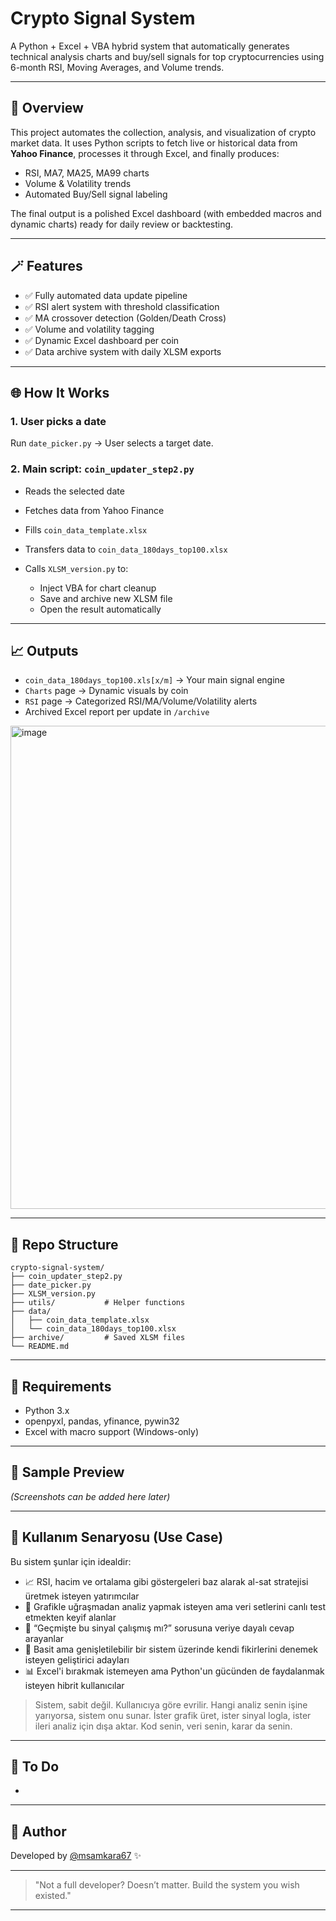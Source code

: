 # Crypto Signal System

A Python + Excel + VBA hybrid system that automatically generates technical analysis charts and buy/sell signals for top cryptocurrencies using 6-month RSI, Moving Averages, and Volume trends.

---

## 🔎 Overview

This project automates the collection, analysis, and visualization of crypto market data. It uses Python scripts to fetch live or historical data from **Yahoo Finance**, processes it through Excel, and finally produces:

* RSI, MA7, MA25, MA99 charts
* Volume & Volatility trends
* Automated Buy/Sell signal labeling

The final output is a polished Excel dashboard (with embedded macros and dynamic charts) ready for daily review or backtesting.

---

## 🪄 Features

* ✅ Fully automated data update pipeline
* ✅ RSI alert system with threshold classification
* ✅ MA crossover detection (Golden/Death Cross)
* ✅ Volume and volatility tagging
* ✅ Dynamic Excel dashboard per coin
* ✅ Data archive system with daily XLSM exports

---

## 🌐 How It Works

### 1. User picks a date

Run `date_picker.py` → User selects a target date.

### 2. Main script: `coin_updater_step2.py`

* Reads the selected date
* Fetches data from Yahoo Finance
* Fills `coin_data_template.xlsx`
* Transfers data to `coin_data_180days_top100.xlsx`
* Calls `XLSM_version.py` to:

  * Inject VBA for chart cleanup
  * Save and archive new XLSM file
  * Open the result automatically

---

## 📈 Outputs

* `coin_data_180days_top100.xls[x/m]` → Your main signal engine
* `Charts` page → Dynamic visuals by coin
* `RSI` page → Categorized RSI/MA/Volume/Volatility alerts
* Archived Excel report per update in `/archive`
  
<img width="1558" height="773" alt="image" src="https://github.com/user-attachments/assets/0023e440-e440-43bb-9248-5d15c11858d4" />


---

## 📁 Repo Structure

```
crypto-signal-system/
├── coin_updater_step2.py
├── date_picker.py
├── XLSM_version.py
├── utils/           # Helper functions
├── data/
│   ├── coin_data_template.xlsx
│   └── coin_data_180days_top100.xlsx
├── archive/         # Saved XLSM files
└── README.md
```

---

## 🔧 Requirements

* Python 3.x
* openpyxl, pandas, yfinance, pywin32
* Excel with macro support (Windows-only)

---

## 🎨 Sample Preview

*(Screenshots can be added here later)*

---

## 🧠 Kullanım Senaryosu (Use Case)

Bu sistem şunlar için idealdir:

* 📈 RSI, hacim ve ortalama gibi göstergeleri baz alarak al-sat stratejisi üretmek isteyen yatırımcılar
* 💼 Grafikle uğraşmadan analiz yapmak isteyen ama veri setlerini canlı test etmekten keyif alanlar
* 🧪 “Geçmişte bu sinyal çalışmış mı?” sorusuna veriye dayalı cevap arayanlar
* 🤖 Basit ama genişletilebilir bir sistem üzerinde kendi fikirlerini denemek isteyen geliştirici adayları
* 📊 Excel'i bırakmak istemeyen ama Python'un gücünden de faydalanmak isteyen hibrit kullanıcılar

> Sistem, sabit değil. Kullanıcıya göre evrilir.
> Hangi analiz senin işine yarıyorsa, sistem onu sunar.
> İster grafik üret, ister sinyal logla, ister ileri analiz için dışa aktar.
> Kod senin, veri senin, karar da senin.

---

## 🚀 To Do

*

---

## 🤝 Author

Developed by [@msamkara67](https://github.com/msamkara67) ✨

---

> "Not a full developer? Doesn’t matter. Build the system you wish existed."

---

